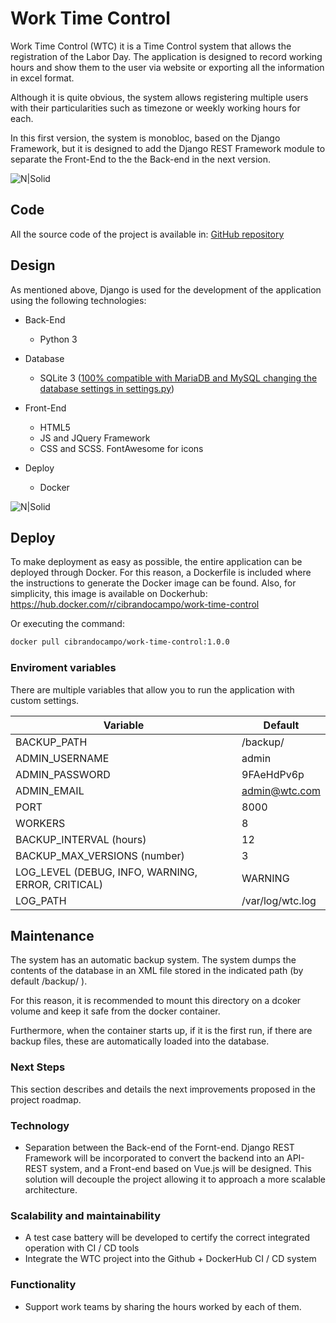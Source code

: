 # Work Time Control
Work Time Control (WTC) it is a Time Control system that allows the registration of the Labor Day. The application is designed to record working hours and show them to the user via website or exporting all the information in excel format. 

Although it is quite obvious, the system allows registering multiple users with their particularities such as timezone or weekly working hours for each.

In this first version, the system is monobloc, based on the Django Framework, but it is designed to add the Django REST Framework module to separate the Front-End to the the Back-end in the next version.

![N|Solid](https://cibrandocampo.github.io/work-time-control/docs/images/signing.png)

## Code
All the source code of the project is available in: [GitHub repository](https://github.com/cibrandocampo/work-time-control/)

## Design
As mentioned above, Django is used for the development of the application using the following technologies:

- Back-End
    - Python 3
- Database
	- SQLite 3 ([100% compatible with MariaDB and MySQL changing the database settings in settings.py](https://docs.djangoproject.com/en/4.0/ref/databases/#mariadb-notes))
- Front-End 
	- HTML5
	- JS and JQuery Framework
	- CSS and SCSS. FontAwesome for icons

- Deploy
	- Docker


![N|Solid](https://cibrandocampo.github.io/work-time-control/docs/Images/django_structure.png)

## Deploy

To make deployment as easy as possible, the entire application can be deployed through Docker. For this reason, a Dockerfile is included where the instructions to generate the Docker image can be found. Also, for simplicity, this image is available on Dockerhub: https://hub.docker.com/r/cibrandocampo/work-time-control

Or executing the command:

```sh
docker pull cibrandocampo/work-time-control:1.0.0
```

### Enviroment variables

There are multiple variables that allow you to run the application with custom settings.

| Variable | Default |
| ------ | ------ |
| BACKUP_PATH | /backup/ |
| ADMIN_USERNAME | admin |
| ADMIN_PASSWORD | 9FAeHdPv6p |
| ADMIN_EMAIL | admin@wtc.com |
| PORT | 8000 |
| WORKERS | 8 |
| BACKUP_INTERVAL (hours) | 12 |
| BACKUP_MAX_VERSIONS (number)| 3 |
| LOG_LEVEL (DEBUG, INFO, WARNING, ERROR, CRITICAL)| WARNING |
| LOG_PATH | /var/log/wtc.log |

## Maintenance

The system has an automatic backup system. The system dumps the contents of the database in an XML file stored in the indicated path (by default /backup/ ). 

For this reason, it is recommended to mount this directory on a dcoker volume and keep it safe from the docker container.

Furthermore, when the container starts up, if it is the first run, if there are backup files, these are automatically loaded into the database.


### Next Steps

This section describes and details the next improvements proposed in the project roadmap.

### Technology

- Separation between the Back-end of the Fornt-end. Django REST Framework will be incorporated to convert the backend into an API-REST system, and a Front-end based on Vue.js will be designed. This solution will decouple the project allowing it to approach a more scalable architecture.

### Scalability and maintainability

- A test case battery will be developed to certify the correct integrated operation with CI / CD tools
- Integrate the WTC project into the Github + DockerHub CI / CD system

### Functionality
- Support work teams by sharing the hours worked by each of them.
